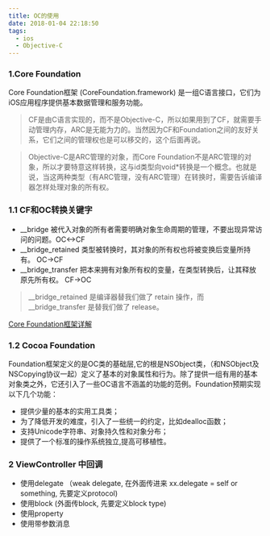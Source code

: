 ```yaml
---
title: OC的使用
date: 2018-01-04 22:18:50
tags:
  - ios
  - Objective-C
---
```


### 1.Core Foundation
Core Foundation框架 (CoreFoundation.framework) 是一组C语言接口，它们为iOS应用程序提供基本数据管理和服务功能。

> CF是由C语言实现的，而不是Objective-C，所以如果用到了CF，就需要手动管理内存，ARC是无能为力的。当然因为CF和Foundation之间的友好关系，它们之间的管理权也是可以移交的，这个后面再说。

> Objective-C是ARC管理的对象，而Core Foundation不是ARC管理的对象，所以才要特意这样转换，这与id类型向void*转换是一个概念。也就是说，当这两种类型（有ARC管理，没有ARC管理）在转换时，需要告诉编译器怎样处理对象的所有权。

### 1.1 CF和OC转换关键字
* __bridge
被代入对象的所有者需要明确对象生命周期的管理，不要出现异常访问的问题。OC<->CF
* __bridge_retained
类型被转换时，其对象的所有权也将被变换后变量所持有。 OC->CF
* __bridge_transfer
把本来拥有对象所有权的变量，在类型转换后，让其释放原先所有权。 CF->OC

> __bridge_retained 是编译器替我们做了 retain 操作，而 __bridge_transfer 是替我们做了 release。

[Core Foundation框架详解](https://www.jianshu.com/p/5c98ac2dab58)

### 1.2 Cocoa Foundation
Foundation框架定义的是OC类的基础层,它的根是NSObject类，（和NSObject及NSCopying协议一起）定义了基本的对象属性和行为。除了提供一组有用的基本对象类之外，它还引入了一些OC语言不涵盖的功能的范例。Foundation预期实现以下几个功能：

* 提供少量的基本的实用工具类；
* 为了降低开发的难度，引入了一些统一的约定，比如dealloc函数；
* 支持Unicode字符串、对象持久性和对象分布；
* 提供了一个标准的操作系统独立,提高可移植性。

<!--more -->

### 2 ViewController 中回调
* 使用delegate （weak delegate, 在外面传进来  xx.delegate = self or something, 先要定义protocol)
* 使用block (外面传block, 先要定义block type)
* 使用property
* 使用带参数消息
